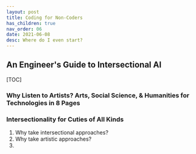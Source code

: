 ```yaml
---
layout: post
title: Coding for Non-Coders
has_children: true
nav_order: 06
date: 2021-06-08
desc: Where do I even start?
---
```


## An Engineer's Guide to Intersectional AI

[TOC]

### Why Listen to Artists? Arts, Social Science, & Humanities for Technologies in 8 Pages

### Intersectionality for Cuties of All Kinds

  1. Why take intersectional approaches?
  2. Why take artistic approaches?
  3. 